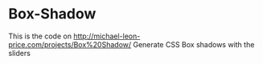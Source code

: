 # Box-Shadow
This is the code on http://michael-leon-price.com/projects/Box%20Shadow/
Generate CSS Box shadows with the sliders
